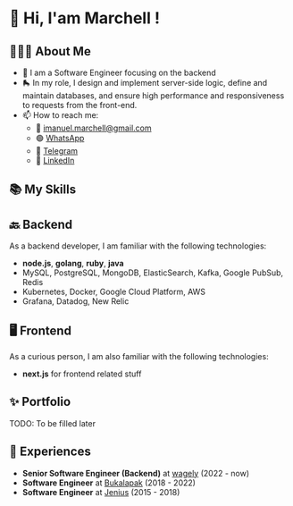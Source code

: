 # 👋 Hi, I'am **Marchell** !

## 🧑🏽‍💻 About Me

- 🩻 I am a Software Engineer focusing on the backend 
- 🛼 In my role, I design and implement server-side logic, define and maintain databases, and ensure high performance and responsiveness to requests from the front-end.
- 📫 How to reach me:
  - 📧 [imanuel.marchell@gmail.com](mailto:imanuel.marchell@gmail.com)
  - 🟢 [WhatsApp](https://wa.me/6285781147378)
  - 🔵 [Telegram](https://t.me/marchellll)
  - 🔗 [LinkedIn](https://www.linkedin.com/in/marchellll/)

## 📚 My Skills

## 🔙 Backend

As a backend developer, I am familiar with the following technologies:

- **node.js**, **golang**, **ruby**, **java**
- MySQL, PostgreSQL, MongoDB, ElasticSearch, Kafka,  Google PubSub, Redis
- Kubernetes, Docker, Google Cloud Platform, AWS
- Grafana, Datadog, New Relic

## 🖥 Frontend

As a curious person, I am also familiar with the following technologies:

- **next.js** for frontend related stuff

## ✨ Portfolio

TODO: To be filled later


## 🔭 Experiences

- **Senior Software Engineer (Backend)** at [wagely](https://www.wagely.app/) (2022 - now)
- **Software Engineer** at [Bukalapak](https://www.bukalapak.com) (2018 - 2022)
- **Software Engineer** at [Jenius](https://www.jenius.com) (2015 - 2018)

